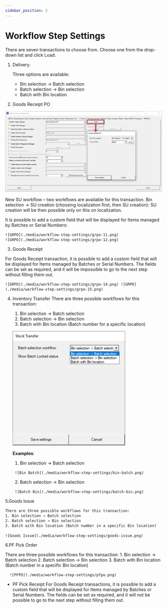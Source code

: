```yaml
---
sidebar_position: 2
---
```


# Workflow Step Settings

There are seven transactions to choose from. Choose one from the drop-down list and click Load.

1. Delivery.

    Three options are available:
      - Bin selection → Batch selection
      - Batch selection → Bin selection
      - Batch with Bin location

2. Goods Receipt PO

  ![GRPO](./media/workflow-step-settings/grpo.png)

  New SU workflow – two workflows are available for this transaction.
  Bin selection → SU creation (choosing localization first, then SU creation): SU creation will be then possible only on this on localization.
  
  It is possible to add a custom field that will be displayed for Items managed by Batches or Serial Numbers:

    ![GRPO](./media/workflow-step-settings/grpo-11.png)
    ![GRPO](./media/workflow-step-settings/grpo-12.png)

3. Goods Receipt

  For Goods Receipt transaction, it is possible to add a custom field that will be displayed for Items managed by Batches or Serial Numbers. The fields can be set as required, and it will be impossible to go to the next step without filling them out.

    ![GRPO](./media/workflow-step-settings/grpo-14.png) ![GRPO](./media/workflow-step-settings/grpo-15.png)

4. Inventory Transfer
    There are three possible workflows for this transaction:
    1. Bin selection → Batch selection
    2. Batch selection → Bin selection
    3. Batch with Bin location (Batch number for a specific location)

    ![Stock Transfer](./media/workflow-step-settings/stock-transfer.png)
    
    **Examples**:

      1. Bin selection → Batch selection
  
        ![Bin Batch](./media/workflow-step-settings/bin-batch.png)

      2. Batch selection → Bin selection
  
        ![Batch Bin](./media/workflow-step-settings/batch-bin.png)

5.Goods Issue

    There are three possible workflows for this transaction:
    1. Bin selection → Batch selection
    2. Batch selection → Bin selection
    3. Batch with Bin location (Batch number in a specific Bin location)
  
    ![Goods Issue](./media/workflow-step-settings/goods-issue.png)

6.PF Pick Order

 There are three possible workflows for this transaction:
      1. Bin selection → Batch selection
      2. Batch selection → Bin selection
      3. Batch with Bin location (Batch number in a specific Bin location)

      ![PFPO](./media/workflow-step-settings/pfpo.png)

- PF Pick Receipt
For Goods Receipt transactions, it is possible to add a custom field that will be displayed for Items managed by Batches or Serial Numbers. The fields can be set as required, and it will not be possible to go to the next step without filling them out.
